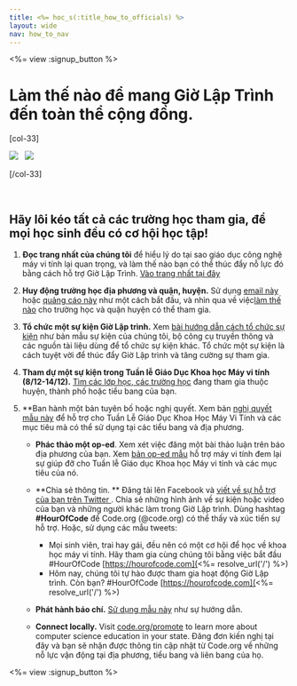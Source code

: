 ```yaml
---
title: <%= hoc_s(:title_how_to_officials) %>
layout: wide
nav: how_to_nav
---
```

<%= view :signup_button %>

# Làm thế nào để mang Giờ Lập Trình đến toàn thể cộng đồng.

[col-33]

![](/images/fit-275/highlight-obama.png)&nbsp;&nbsp;&nbsp;![](/images/fit-246/dan.jpg)

[/col-33]

<p style="clear:both">&nbsp;</p>

## Hãy lôi kéo tất cả các trường học tham gia, để mọi học sinh đều có cơ hội học tập!

1. **Đọc trang nhất của chúng tôi** để hiểu lý do tại sao giáo dục công nghệ máy vi tính lại quan trọng, và làm thế nào bạn có thể thúc đẩy nỗ lực đó bằng cách hỗ trợ Giờ Lập Trình. [Vào trang nhất tại đây](/files/hoc-one-pager.pdf)

2. **Huy động trường học địa phương và quận, huyện.** Sử dụng [email này](<%= resolve_url('/promote/resources#sample-emails') %>) hoặc [quảng cáo này](<%= resolve_url('/promote/stats') %>) như một cách bắt đầu, và nhìn qua về việc[làm thế nào](<%= resolve_url('/how-to') %>) cho trường học và quận huyện có thể tham gia.

3. **Tổ chức một sự kiện Giờ Lập trình.** Xem [bài hướng dẫn cách tổ chức sự kiện](<%= hoc_uri('/resources/how-to-event') %>) như bản mẫu sự kiện của chúng tôi, bộ công cụ truyền thông và các nguồn tài liệu dùng để tổ chức sự kiện khác. Tổ chức một sự kiện là cách tuyệt vời để thúc đẩy Giờ Lập trình và tăng cường sự tham gia.

4. **Tham dự một sự kiện trong Tuần lễ Giáo Dục Khoa học Máy vi tính (8/12-14/12).** [Tìm các lớp học, các trường học](<%= hoc_uri('/events') %>) đang tham gia thuộc huyện, thành phố hoặc tiểu bang của bạn.

5. **Ban hành một bản tuyên bố hoặc nghị quyết. Xem bản [nghị quyết mẫu này](<%= resolve_url('resources/proclamation') %>) để hỗ trợ cho Tuần Lễ Giáo Dục Khoa Học Máy Vi Tính và các mục tiêu mà có thể sử dụng tại các tiểu bang và địa phương.</p></li> 
    
    - **Phác thảo một op-ed**. Xem xét việc đăng một bài thảo luận trên báo địa phương của bạn. Xem [bản op-ed mẫu](<%= hoc_uri('/resources/op-ed') %>) hỗ trợ máy vi tính đem lại sự giúp đỡ cho Tuần lễ Giáo dục Khoa học Máy vi tính và các mục tiêu của nó.
    
    - **Chia sẻ thông tin. ** [](https://www.facebook.com/sharer/sharer.php?u=http%3A%2F%2Fhourofcode.com%2Fus)Đăng tải lên Facebook </a> và [ viết về sự hỗ trợ của bạn trên Twitter ](https://twitter.com/intent/tweet?url=http%3A%2F%2Fhourofcode.com&text=I%27m%20participating%20in%20this%20year%27s%20%23HourOfCode%2C%20are%20you%3F%20%40codeorg&original_referer=https%3A%2F%2Fwww.google.com%2Furl%3Fq%3Dhttps%253A%252F%252Ftwitter.com%252Fshare%253Fhashtags%253D%2526amp%253Brelated%253Dcodeorg%2526amp%253Btext%253DI%252527m%252Bparticipating%252Bin%252Bthis%252Byear%252527s%252B%252523HourOfCode%25252C%252Bare%252Byou%25253F%252B%252540codeorg%2526amp%253Burl%253Dhttp%25253A%25252F%25252Fhourofcode.com%26sa%3DD%26sntz%3D1%26usg%3DAFQjCNE1GLTUbKZfMlEh9Aj5w0iswz6PYQ&related=codeorg&hashtags=). Chia sẻ những hình ảnh về sự kiện hoặc video của bạn và những người khác làm trong Giờ Lập trình. Dùng hashtag **#HourOfCode** để Code.org (@code.org) có thể thấy và xúc tiến sự hỗ trợ. Hoặc, sử dụng các mẫu tweets:
        
        - Mọi sinh viên, trai hay gái, đều nên có một cơ hội để học về khoa học máy vi tính. Hãy tham gia cùng chúng tôi bằng việc bắt đầu #HourOfCode [https://hourofcode.com](<%= resolve_url('/') %>)
        - Hôm nay, chúng tôi tự hào được tham gia hoạt động Giờ Lập trình. Còn bạn? #HourOfCode [https://hourofcode.com](<%= resolve_url('/') %>)   
              
            
    
    - **Phát hành báo chí.** [ Sử dụng mẫu này](<%= hoc_uri('/resources/official-press-release') %>) như sự hướng dẫn.
    
    - **Connect locally.** Visit [code.org/promote](<%= codeorg_url('/promote') %>) to learn more about computer science education in your state. Đăng đơn kiến nghị tại đây và bạn sẽ nhận được thông tin cập nhật từ Code.org về những nỗ lực vận động tại địa phương, tiểu bang và liên bang của họ.</ol> 
    
    <%= view :signup_button %>